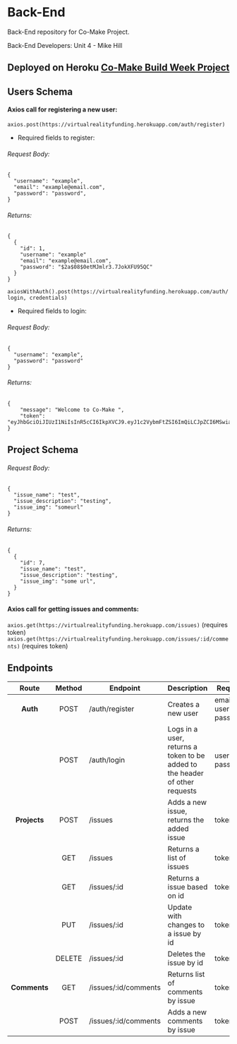 # Back-End

Back-End repository for Co-Make Project.

Back-End Developers: Unit 4 - Mike Hill

## Deployed on Heroku [Co-Make Build Week Project](https://virtualrealityfunding.herokuapp.com/)

## Users Schema

#### Axios call for registering a new user:

`axios.post(https://virtualrealityfunding.herokuapp.com/auth/register)`

- Required fields to register:

###### Request Body:

```
{
  "username": "example",
  "email": "example@email.com",
  "password": "password",
}
```

###### Returns:

```
{
  {
    "id": 1,
    "username": "example"
    "email": "example@email.com",
    "password": "$2a$08$0etMJmlr3.7JokXFU95QC"
  }
}
```

`axiosWithAuth().post(https://virtualrealityfunding.herokuapp.com/auth/login, credentials)`

- Required fields to login:

###### Request Body:

```
{
  "username": "example",
  "password": "password"
}
```

###### Returns:

```
{
    "message": "Welcome to Co-Make ",
    "token": "eyJhbGciOiJIUzI1NiIsInR5cCI6IkpXVCJ9.eyJ1c2VybmFtZSI6ImQiLCJpZCI6MSwiaWF0IjoxNjAzMDg0MTc3LCJleHAiOjE2MDMxMTI5Nzd9"
}
```

## Project Schema

###### Request Body:

```
{
  "issue_name": "test",
  "issue_description": "testing",
  "issue_img": "someurl"
}
```

###### Returns:

```
{
  {
    "id": 7,
    "issue_name": "test",
    "issue_description": "testing",
    "issue_img": "some url",
  }
}
```

#### Axios call for getting issues and comments:

`axios.get(https://virtualrealityfunding.herokuapp.com/issues)` (requires token)
`axios.get(https://virtualrealityfunding.herokuapp.com/issues/:id/comments)` (requires token)

## Endpoints

|    Route     | Method | Endpoint              | Description                                                                 | Required                  |
| :----------: | :----: | --------------------- | --------------------------------------------------------------------------- | ------------------------- |
|   **Auth**   | POST   | /auth/register        | Creates a new user                                                          | email, username, password |
|              | POST   | /auth/login           | Logs in a user, returns a token to be added to the header of other requests | username, password        |
| **Projects** | POST   | /issues               | Adds a new issue, returns the added issue                                   | token                     |
|              | GET    | /issues               | Returns a list of issues                                                    | token                     |
|              | GET    | /issues/:id           | Returns a issue based on id                                                 | token                     |
|              | PUT    | /issues/:id           | Update with changes to a issue by id                                        | token                     |
|              | DELETE | /issues/:id           | Deletes the issue by id                                                     | token                     |
| **Comments** | GET    | /issues/:id/comments  | Returns list of comments by issue                                           | token                     |
|              | POST   | /issues/:id/comments  | Adds a new comments by issue                                                | token                     |

